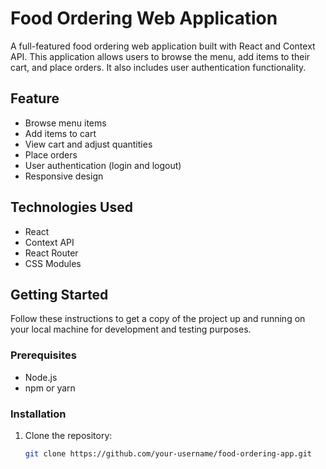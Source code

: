 # Food Ordering Web Application

A full-featured food ordering web application built with React and Context API. This application allows users to browse the menu, add items to their cart, and place orders. It also includes user authentication functionality.

## Feature

- Browse menu items
- Add items to cart
- View cart and adjust quantities
- Place orders
- User authentication (login and logout)
- Responsive design

## Technologies Used

- React
- Context API
- React Router
- CSS Modules

## Getting Started

Follow these instructions to get a copy of the project up and running on your local machine for development and testing purposes.

### Prerequisites

- Node.js
- npm or yarn

### Installation

1. Clone the repository:

   ```bash
   git clone https://github.com/your-username/food-ordering-app.git
